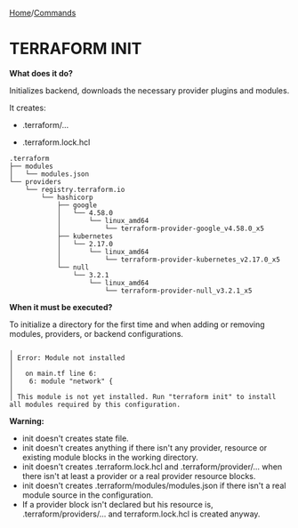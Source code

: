 [Home](../../index.md)/[Commands](../commands.md)
# TERRAFORM INIT

**What does it do?**

Initializes backend, downloads the necessary provider plugins and modules.

It creates:
- .terraform/...

- .terraform.lock.hcl

```
.terraform
├── modules
│   └── modules.json
└── providers
    └── registry.terraform.io
        └── hashicorp
            ├── google
            │   └── 4.58.0
            │       └── linux_amd64
            │           └── terraform-provider-google_v4.58.0_x5
            ├── kubernetes
            │   └── 2.17.0
            │       └── linux_amd64
            │           └── terraform-provider-kubernetes_v2.17.0_x5
            └── null
                └── 3.2.1
                    └── linux_amd64
                        └── terraform-provider-null_v3.2.1_x5

```

**When it must be executed?**

To initialize a directory for the first time and when adding or removing modules, providers, or backend configurations.

```
╷
│ Error: Module not installed
│ 
│   on main.tf line 6:
│    6: module "network" {
│ 
│ This module is not yet installed. Run "terraform init" to install all modules required by this configuration.
```

**Warning:** 
- init doesn't creates state file.
- init doesn't creates anything if there isn't any provider, resource or existing module blocks in the working directory.
- init doesn't creates .terraform.lock.hcl and .terraform/provider/... when there isn't at least a provider or a real provider resource blocks.
- init doesn't creates .terraform/modules/modules.json if there isn't a real module source in the configuration.
- If a provider block isn't declared but his resource is, .terraform/providers/... and terraform.lock.hcl is created anyway.